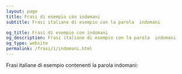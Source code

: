 ```yaml
---
layout: page
title: Frasi di esempio con indomani 
subtitle: Frasi italiane di esempio con la parola  indomani

og_title: Frasi di esempio con indomani 
og_description: Frasi italiane di esempio con la parola  indomani
og_type: website
permalink: /frasi/i/indomani.html
---
```


Frasi italiane di esempio contenenti la parola indomani:


